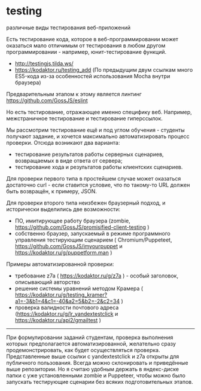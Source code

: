 # testing
различные виды тестирования веб-приложений

Есть тестирование кода, которое в веб-программировании может оказаться мало отличимым от тестирования в любом другом программировании - например, юнит-тестирование функций.
- http://testingjs.tilda.ws/ 
- https://kodaktor.ru/testing_add
(По предыдущим двум ссылкам много ES5-кода из-за особенностей использования Mocha внутри браузера)

Предварительным этапом к этому является линтинг https://github.com/GossJS/eslint

Но есть тестирование, отражающее именно специфику веб. Например, межстраничное тестирование и тестирование гиперссылок.

Мы рассмотрим тестирование ещё и под углом обучения - студенты получают задание, и хочется максимально автоматизировать процесс проверки. Отсюда возникают два варианта:
- тестирование результатов работы серверных сценариев, возвращаемых в виде ответа от сервера;
- тестирование хода и результатов работы клиентских сценариев.

Для проверки первого типа в простейшем случае может оказаться достаточно curl - если ставится условие, что по такому-то URL должен быть возвращён, к примеру, JSON.

Для проверки второго типа неизбежен браузерный подход, и исторически выделились две возможности:
- ПО, имитирующее работу браузера (zombie, https://github.com/GossJS/promisified-client-testing )
- собственно браузер, запускаемый в режиме программного управления тестирующим сценарием ( Chromium/Puppeteet, https://github.com/GossJS/imyourpuppet и https://kodaktor.ru/g/puppetform.man )

Примеры автоматизированной проверки:
- требование z7a ( https://kodaktor.ru/g/z7a ) - особый заголовок, описывающий авторство
- решение системы уравнений методом Крамера ( https://kodaktor.ru/g/testing_kramer?a1=-3&b1=4&c1=-40&a2=5&b2=-2&c2=34 )
- проверка валидности почтового адреса (https://kodaktor.ru/g/lr_yandextestclick и  https://kodaktor.ru/api2/gmailtest ) 

---

При формулировании заданий студентам, проверка выполнения которых предполагается автоматизированной, желательно сразу продемонстрировать, как будет осуществляться проверка. Представленные выше ссылки с yandextestclick и z7a открыты для публичного пользования. Всегда можно склонировать и приведённые выше репозитории. Но я считаю удобным держать в яндекс-диске папки с уже установленными zombie и Puppeteer, чтобы можно было запускать тестирующие сценарии без всяких подготовительных этапов.
